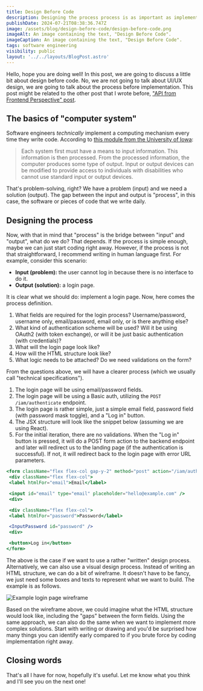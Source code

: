 ```yaml
---
title: Design Before Code
description: Designing the process process is as important as implementing the UI design itself.
publishDate: 2024-07-21T08:38:36.747Z
image: /assets/blog/design-before-code/design-before-code.png
imageAlt: An image containing the text, "Design Before Code".
imageCaption: An image containing the text, "Design Before Code".
tags: software engineering
visibility: public
layout: '../../layouts/BlogPost.astro'
---
```


Hello, hope you are doing well! In this post, we are going to discuss a little bit about design before code. No, we are not going to talk about UI/UX design, we are going to talk about the process before implementation. This post might be related to the other post that I wrote before, ["API from Frontend Perspective" post](https://imballinst.dev/blog/api-frontend-perspective).

## The basics of "computer system"

Software engineers _technically_ implement a computing mechanism every time they write code. According to [this module from the University of Iowa](https://www.continuetolearn.uiowa.edu/nas1/07c187/Module%204/module_4_p2.html):

> Each system first must have a means to input information. This information is then processed. From the processed information, the computer produces some type of output. Input or output devices can be modified to provide access to individuals with disabilities who cannot use standard input or output devices.

That's problem-solving, right? We have a problem (input) and we need a solution (output). The gap between the input and output is "process", in this case, the software or pieces of code that we write daily.

## Designing the process

Now, with that in mind that "process" is the bridge between "input" and "output", what do we do? That depends. If the process is simple enough, maybe we can just start coding right away. However, if the process is not that straightforward, I recommend writing in human language first. For example, consider this scenario:

- **Input (problem):** the user cannot log in because there is no interface to do it.
- **Output (solution):** a login page.

It is clear what we should do: implement a login page. Now, here comes the process definition.

1. What fields are required for the login process? Username/password, username only, email/password, email only, or is there anything else?
2. What kind of authentication scheme will be used? Will it be using OAuth2 (with token exchange), or will it be just basic authentication (with credentials)?
3. What will the login page look like?
4. How will the HTML structure look like?
5. What logic needs to be attached? Do we need validations on the form?

From the questions above, we will have a clearer process (which we usually call "technical specifications").

1. The login page will be using email/password fields.
2. The login page will be using a Basic auth, utilizing the `POST /iam/authenticate` endpoint.
3. The login page is rather simple, just a simple email field, password field (with password mask toggle), and a "Log in" button.
4. The JSX structure will look like the snippet below (assuming we are using React).
5. For the initial iteration, there are no validations. When the "Log in" button is pressed, it will do a POST form action to the backend endpoint and later will redirect us to the landing page (if the authentication is successful). If not, it will redirect back to the login page with error URL parameters.

```jsx
<form className="flex flex-col gap-y-2" method="post" action="/iam/authenticate">
 <div className="flex flex-col">
 <label htmlFor="email">Email</label>

 <input id="email" type="email" placeholder="hello@example.com" />
 <div>

 <div className="flex flex-col">
 <label htmlFor="password">Password</label>

 <InputPassword id="password" />
 <div>

 <button>Log in</button>
</form>
```

The above is the case if we want to use a rather "written" design process. Alternatively, we can also use a visual design process. Instead of writing an HTML structure, we can do a bit of wireframe. It doesn't have to be fancy, we just need some boxes and texts to represent what we want to build. The example is as follows.

![Example login page wireframe](/assets/blog/design-before-code/wireframe-example.png)

Based on the wireframe above, we could imagine what the HTML structure would look like, including the "gaps" between the form fields. Using the same approach, we can also do the same when we want to implement more complex solutions. Start with writing or drawing and you'd be surprised how many things you can identify early compared to if you brute force by coding implementation right away.

## Closing words

That's all I have for now, hopefully it's useful. Let me know what you think and I'll see you on the next one!
